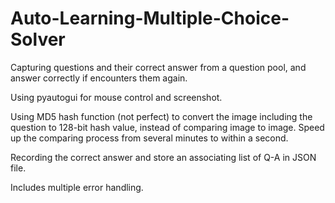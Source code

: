 # Auto-Learning-Multiple-Choice-Solver

Capturing questions and their correct answer from a question pool, and answer correctly if encounters them again.

Using pyautogui for mouse control and screenshot.

Using MD5 hash function (not perfect) to convert the image including the question to 128-bit hash value, instead of comparing image to image. Speed up the comparing process from several minutes to within a second.

Recording the correct answer and store an associating list of Q-A in JSON file.

Includes multiple error handling.
